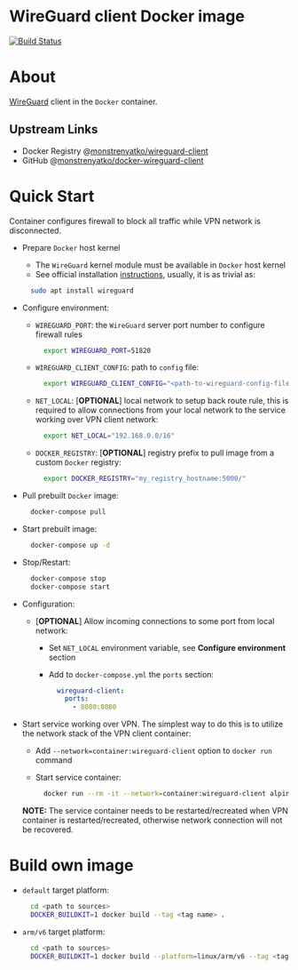 WireGuard client Docker image
=============================

[![Build Status](https://travis-ci.org/monstrenyatko/docker-wireguard-client.svg?branch=master)](https://travis-ci.org/monstrenyatko/docker-wireguard-client)

About
=====

[WireGuard](https://www.wireguard.com/) client in the `Docker` container.

Upstream Links
--------------
* Docker Registry @[monstrenyatko/wireguard-client](https://hub.docker.com/r/monstrenyatko/wireguard-client/)
* GitHub @[monstrenyatko/docker-wireguard-client](https://github.com/monstrenyatko/docker-wireguard-client)

Quick Start
===========

Container configures firewall to block all traffic while VPN network is disconnected.

* Prepare `Docker` host kernel

  - The `WireGuard` kernel module must be available in `Docker` host kernel
  - See official installation [instructions](https://www.wireguard.com/install/), usually, it is as trivial as:

  ```sh
    sudo apt install wireguard
  ```

* Configure environment:

  - `WIREGUARD_PORT`: the `WireGuard` server port number to configure firewall rules

    ```sh
      export WIREGUARD_PORT=51820
    ```
  - `WIREGUARD_CLIENT_CONFIG`: path to `config` file:

    ```sh
      export WIREGUARD_CLIENT_CONFIG="<path-to-wireguard-config-file>"
    ```
  - `NET_LOCAL`: [**OPTIONAL**] local network to setup back route rule,
  this is required to allow connections from your local network to the service working over VPN client network:

    ```sh
      export NET_LOCAL="192.168.0.0/16"
    ```
  - `DOCKER_REGISTRY`: [**OPTIONAL**] registry prefix to pull image from a custom `Docker` registry:

    ```sh
      export DOCKER_REGISTRY="my_registry_hostname:5000/"
    ```
* Pull prebuilt `Docker` image:

  ```sh
    docker-compose pull
  ```
* Start prebuilt image:

  ```sh
    docker-compose up -d
  ```
* Stop/Restart:

  ```sh
    docker-compose stop
    docker-compose start
  ```
* Configuration:

  - [**OPTIONAL**] Allow incoming connections to some port from local network:

    + Set `NET_LOCAL` environment variable, see **Configure environment** section
    + Add to `docker-compose.yml` the `ports` section:

      ```yaml
        wireguard-client:
          ports:
            - 8080:8080
      ```
* Start service working over VPN. The simplest way to do this is to utilize the network stack of
  the VPN client container:

  - Add `--network=container:wireguard-client` option to `docker run` command
  - Start service container:

    ```sh
      docker run --rm -it --network=container:wireguard-client alpine:3 /bin/sh
    ```

  **NOTE:** The service container needs to be restarted/recreated when VPN container is restarted/recreated,
  otherwise network connection will not be recovered.

Build own image
===============

* `default` target platform:

  ```sh
    cd <path to sources>
    DOCKER_BUILDKIT=1 docker build --tag <tag name> .
  ```
* `arm/v6` target platform:

  ```sh
    cd <path to sources>
    DOCKER_BUILDKIT=1 docker build --platform=linux/arm/v6 --tag <tag name> .
  ```
